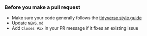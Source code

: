 ### Before you make a pull request
* Make sure your code generally follows the [tidyverse style guide](https://style.tidyverse.org)
* Update `NEWS.md`
* Add `Closes #xx` in your PR message if it fixes an existing issue
